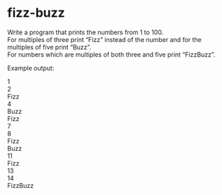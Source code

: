 # fizz-buzz

Write a program that prints the numbers from 1 to 100.  
For multiples of three print “Fizz” instead of the number and for the multiples of five print “Buzz”.   
For numbers which are multiples of both three and five print “FizzBuzz”.  

Example output:

1  
2  
Fizz  
4  
Buzz  
Fizz  
7  
8  
Fizz  
Buzz  
11  
Fizz  
13  
14  
FizzBuzz  
